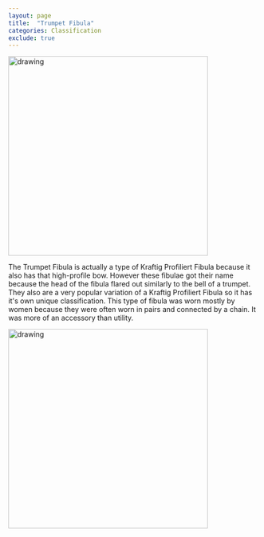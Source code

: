 ```yaml
---
layout: page
title:  "Trumpet Fibula"
categories: Classification
exclude: true
---
```

<img src="https://static2.lot-art.com/public/upl/45/Ancient-Roman-Silver-military-fibula-trumpet-Pannonian-type-34x25x11-mm-1_1593186750_5365.jpg" alt="drawing" width="400"/>

The Trumpet Fibula is actually a type of Kraftig Profiliert Fibula because it also has that high-profile bow. However these fibulae got their name because the head of the fibula flared out similarly to the bell of a trumpet. They also are a very popular variation of a Kraftig Profiliert Fibula so it has it's own unique classification. This type of fibula was worn mostly by women because they were often worn in pairs and connected by a chain. It was more of an accessory than utility.

<img src="https://media.britishmuseum.org/media/Repository/Documents/2014_10/4_20/59f8e4c5_ac8b_4e9e_bf4f_a3ba014f3c05/mid_00258918_001.jpg" alt="drawing" width="400"/>
